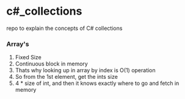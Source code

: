 # c#_collections
repo to explain the concepts of C# collections

### Array's

1. Fixed Size
2. Continuous block in memory
3. Thats why looking up in array by index is O(1) operation
  1. So from the 1st element, get the ints size
  2. 4 * size of int, and then it knows exactly where to go and fetch in memory
